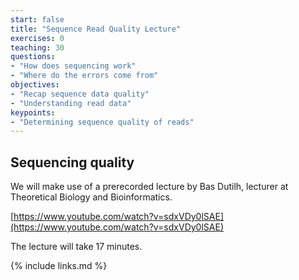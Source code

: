 ```yaml
---
start: false
title: "Sequence Read Quality Lecture"
exercises: 0
teaching: 30
questions:
- "How does sequencing work"
- "Where do the errors come from"
objectives:
- "Recap sequence data quality"
- "Understanding read data"
keypoints:
- "Determining sequence quality of reads"
---
```


## Sequencing quality

We will make use of a prerecorded lecture by Bas Dutilh, lecturer at Theoretical Biology and Bioinformatics. 

[https://www.youtube.com/watch?v=sdxVDy0lSAE](https://www.youtube.com/watch?v=sdxVDy0lSAE)

The lecture will take 17 minutes. 

{% include links.md %}
